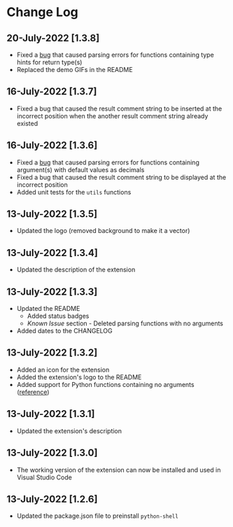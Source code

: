 # Change Log

## 20-July-2022 [1.3.8]
- Fixed a [bug](https://github.com/hasnainroopawalla/vscode-python-timeit/issues/1) that caused parsing errors for functions containing type hints for return type(s)
- Replaced the demo GIFs in the README

## 16-July-2022 [1.3.7]
- Fixed a bug that caused the result comment string to be inserted at the incorrect position when the another result comment string already existed

## 16-July-2022 [1.3.6]
- Fixed a [bug](https://github.com/hasnainroopawalla/vscode-python-timeit/issues/3) that caused parsing errors for functions containing argument(s) with default values as decimals
- Fixed a bug that caused the result comment string to be displayed at the incorrect position
- Added unit tests for the `utils` functions

## 13-July-2022 [1.3.5]
- Updated the logo (removed background to make it a vector)
  
## 13-July-2022 [1.3.4]
- Updated the description of the extension

## 13-July-2022 [1.3.3]
- Updated the README
  - Added status badges
  - *Known Issue* section - Deleted parsing functions with no arguments
- Added dates to the CHANGELOG

## 13-July-2022 [1.3.2]
- Added an icon for the extension
- Added the extension's logo to the README
- Added support for Python functions containing no arguments ([reference](https://github.com/hasnainroopawalla/vscode-python-timeit/issues/2))
  
## 13-July-2022 [1.3.1]
- Updated the extension's description

## 13-July-2022 [1.3.0]
- The working version of the extension can now be installed and used in Visual Studio Code
  
## 13-July-2022 [1.2.6]
- Updated the package.json file to preinstall `python-shell`

<!-- 
## 13-July-2022 [1.2.5]
- Changed the `python-shell` import statement

## 13-July-2022 [1.2.4]
- Removed the *node_modules* folder
- Updated the *package.json* file

## 13-July-2022 [1.2.3]
- Included the *node_modules* folder

## 13-July-2022 [1.2.2]
- Removed the `python-shell` not installed prompt and various unnecessary log statements

## 13-July-2022 [1.2.1]
- Added a prompt if `python-shell` is not installed
  - The *install* button creates a new terminal and runs `npm install python-shell` to install the package

## 12-July-2022 [1.2.0]
- Updated extension description
- Added `python-shell` as a dependency in *package.json*

## 12-July-2022 [1.0.0]
- Initial release -->